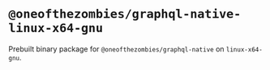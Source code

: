 # `@oneofthezombies/graphql-native-linux-x64-gnu`

Prebuilt binary package for `@oneofthezombies/graphql-native` on `linux-x64-gnu`.
